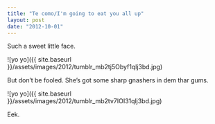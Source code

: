 ```yaml
---
title: "Te como/I'm going to eat you all up"
layout: post
date: "2012-10-01"
---
```


Such a sweet little face.

![yo yo]({{ site.baseurl }}/assets/images/2012/tumblr_mb2tj5Obyf1qlj3bd.jpg)

But don’t be fooled. She’s got some sharp gnashers in dem thar gums.

![yo yo]({{ site.baseurl }}/assets/images/2012/tumblr_mb2tv7IOI31qlj3bd.jpg)

Eek.
